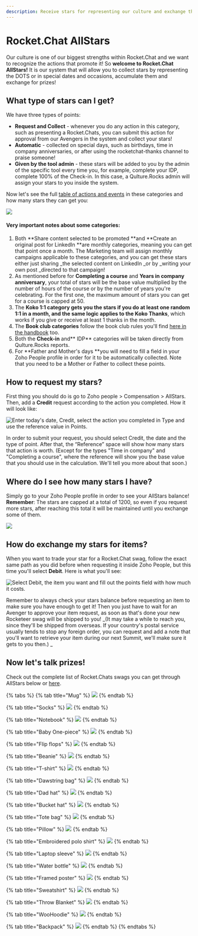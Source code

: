 ```yaml
---
description: Receive stars for representing our culture and exchange them for prizes!
---
```


# Rocket.Chat AllStars

Our culture is one of our biggest strengths within Rocket.Chat and we want to recognize the actions that promote it! So **welcome to Rocket.Chat AllStars!** It is our system that will allow you to collect stars by representing the DOTS or in special dates and occasions, accumulate them and exchange for prizes!&#x20;

## What type of stars can I get?

We have three types of points:

* **Request and Collect** - whenever you do any action in this category, such as presenting a Rocket.Chats, you can submit this action for approval from our Avengers in the system and collect your stars!
* **Automatic** - collected on special days, such as birthdays, time in company anniversaries, or after using the rocketchat-thanks channel to praise someone!
* **Given by the tool admin** - these stars will be added to you by the admin of the specific tool every time you, for example, complete your IDP, complete 100% of the Check-in. In this case, a Qulture.Rocks admin will assign your stars to you inside the system.

Now let's see the full [table of actions and events](https://docs.google.com/spreadsheets/d/1GfdttY-0eFtzY5ZerPKRaAwvSQGaxjbFSZsa4RoebuA/edit#gid=0) in these categories and how many stars they can get you:

![](../../.gitbook/assets/table-of-stars.png)

#### Very important notes about some categories:

1. Both **Share content selected to be promoted **and **Create an original post for LinkedIn **are monthly categories, meaning you can get that point once a month. The Marketing team will assign monthly campaigns applicable to these categories, and you can get these stars either just sharing _the selected content on LinkedIn _or by _writing your own post _directed to that campaign!
2. As mentioned before for **Completing a course** and **Years in company anniversary**, your total of stars will be the base value multiplied by the number of hours of the course or by the number of years you're celebrating. For the first one, the maximum amount of stars you can get for a course is capped at 50.
3. The **Koko 1:1 **category gets you the stars if you do **at least one** random 1:1 **in a month**, and the same logic applies to the** Koko Thanks**, which works if you give or receive at least 1 thanks in the month.
4. The **Book club categories** follow the book club rules you'll find [here in the handbook](https://handbook.rocket.chat/company/people/developing-yourself/the-book-club) too.&#x20;
5. Both the **Check-in** and** IDP** categories will be taken directly from Qulture.Rocks reports.
6. For **Father and Mother's days **you will need to fill a field in your Zoho People profile in order for it to be automatically collected. Note that you need to be a Mother or Father to collect these points.

## How to request my stars?

First thing you should do is go to Zoho people > Compensation > AllStars. Then, add a **Credit** request according to the action you completed. How it will look like:

![Enter today's date, Credit, select the action you completed in Type and use the reference value in Points. ](https://lh6.googleusercontent.com/DLcomc6iSenUfw2L\_nXYy0RoTXjvbc7LwJeFHZteb\_nDsywodMzUSEe4cpchVfmw-xaxaWbLWivaWlwL-neTTv9MXhCPnomgDMELlcxzWs70Kk9-PYR2jauJEZ8SdePh6DUQMcJ7)

In order to submit your request, you should select Credit, the date and the type of point. After that, the “Reference” space will show how many stars that action is worth. (Except for the types "Time in company" and "Completing a course", where the reference will show you the base value that you should use in the calculation. We'll tell you more about that soon.)

## Where do I see how many stars I have?

Simply go to your Zoho People profile in order to see your AllStars balance! **Remember**: The stars are capped at a total of 1200, so even if you request more stars, after reaching this total it will be maintained until you exchange some of them.&#x20;

![](https://lh3.googleusercontent.com/entTsPQZs\_t9elRDughEXYwco9lPuntXF3xIE-wfkaNjqnvgVNAFvzcFoNwctWYBNT9F7Ip72-fkrg3s2mM5WHoycars6zUHM-yM\_rVRdsn6trZ\_UPNfgfMuZhCKZnAhGLd5UqXX)

## How do exchange my stars for items?

When you want to trade your star for a Rocket.Chat swag, follow the exact same path as you did before when requesting it inside Zoho People, but this time you'll select **Debit**. Here is what you'll see:

![Select Debit, the item you want and fill out the points field with how much it costs.](https://lh5.googleusercontent.com/9iugO-LFFxnTjVEDVm1i2-ESbwgs8UdBO3EQU5HjvteUNJExuotgnBP7JQ82E4VVzpOm0n2lVOGPKII45s8nuGVOKB0CgeMMREK6SFtJvk7ms0Gjq2-XZKYVzUlPczim\_hWzecr8)

Remember to always check your stars balance before requesting an item to make sure you have enough to get it! Then you just have to wait for an Avenger to approve your item request, as soon as that's done your new Rocketeer swag will be shipped to you! _(It may take a while to reach you, since they'll be shipped from overseas. If your country's postal service usually tends to stop any foreign order, you can request and add a note that you'll want to retrieve your item during our next Summit, we'll make sure it gets to you then.) _

## **Now let's talk prizes!**

Check out the complete list of Rocket.Chats swags you can get through AllStars below or [here](https://docs.google.com/spreadsheets/d/1GfdttY-0eFtzY5ZerPKRaAwvSQGaxjbFSZsa4RoebuA/edit?usp=sharing).

{% tabs %}
{% tab title="Mug" %}
![](../../.gitbook/assets/mug.png)
{% endtab %}

{% tab title="Socks" %}
![](../../.gitbook/assets/socks.png)
{% endtab %}

{% tab title="Notebook" %}
![](../../.gitbook/assets/notebook.png)
{% endtab %}

{% tab title="Baby One-piece" %}
![](../../.gitbook/assets/tiptop.png)
{% endtab %}

{% tab title="Flip flops" %}
![](../../.gitbook/assets/flipflops.png)
{% endtab %}

{% tab title="Beanie" %}
![](../../.gitbook/assets/beanie.png)
{% endtab %}

{% tab title="T-shirt" %}
![](../../.gitbook/assets/tshirts.png)
{% endtab %}

{% tab title="Dawstring bag" %}
![](../../.gitbook/assets/drawstring.png)
{% endtab %}

{% tab title="Dad hat" %}
![](../../.gitbook/assets/dad-hat.png)
{% endtab %}

{% tab title="Bucket hat" %}
![](../../.gitbook/assets/bucket.png)
{% endtab %}

{% tab title="Tote bag" %}
![](../../.gitbook/assets/tote.png)
{% endtab %}

{% tab title="Pillow" %}
![](../../.gitbook/assets/pillow.png)
{% endtab %}

{% tab title="Embroidered polo shirt" %}
![](../../.gitbook/assets/polo-shirts.png)
{% endtab %}

{% tab title="Laptop sleeve" %}
![](../../.gitbook/assets/laptop.png)
{% endtab %}

{% tab title="Water bottle" %}
![](../../.gitbook/assets/bottle.png)
{% endtab %}

{% tab title="Framed poster" %}
![](../../.gitbook/assets/framed-poster.png)
{% endtab %}

{% tab title="Sweatshirt" %}
![](../../.gitbook/assets/sweatshirt.png)
{% endtab %}

{% tab title="Throw Blanket" %}
![](../../.gitbook/assets/throw-towel.png)
{% endtab %}

{% tab title="WooHoodie" %}
![](../../.gitbook/assets/hoodie.png)
{% endtab %}

{% tab title="Backpack" %}
![](../../.gitbook/assets/backpack.png)
{% endtab %}
{% endtabs %}

&#x20;
